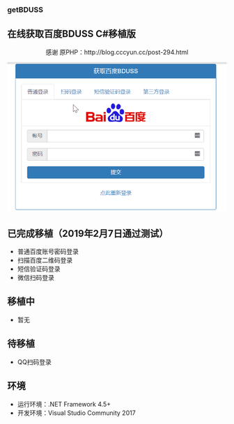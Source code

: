 ### getBDUSS   
## 在线获取百度BDUSS C#移植版   
<p align="center">
  感谢 原PHP：http://blog.cccyun.cc/post-294.html      
</p>

<p align="center">
   <a href="javascript:;"><img src="./docs/images/demo.gif"></a>
</p>

## 已完成移植（2019年2月7日通过测试）

- 普通百度账号密码登录
- 扫描百度二维码登录
- 短信验证码登录
- 微信扫码登录

## 移植中

- 暂无

## 待移植

- QQ扫码登录

## 环境

- 运行环境：.NET Framework 4.5+    
- 开发环境：Visual Studio Community 2017